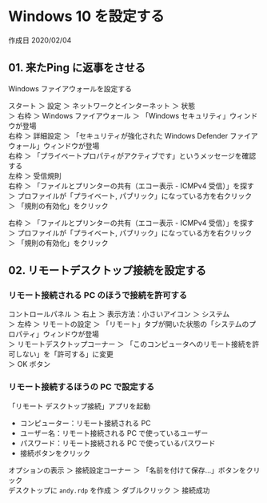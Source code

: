 # Windows 10 を設定する

作成日 2020/02/04

## 01. 来たPing に返事をさせる

Windows ファイアウォールを設定する

スタート ＞ 設定 ＞ ネットワークとインターネット ＞ 状態\
＞ 右枠 ＞ Windows ファイアウォール ＞ 「Windows セキュリティ」ウィンドウが登場\
右枠 ＞ 詳細設定 ＞ 「セキュリティが強化された Windows Defender ファイアウォール」ウィンドウが登場\
右枠 ＞ 「プライベートプロパティがアクティブです」というメッセージを確認する\
左枠 ＞ 受信規則\
右枠 ＞ 「ファイルとプリンターの共有（エコー表示 - ICMPv4 受信）」を探す\
＞ プロファイルが「プライベート, パブリック」になっている方を右クリック\
＞ 「規則の有効化」をクリック

右枠 ＞ 「ファイルとプリンターの共有（エコー表示 - ICMPv4 受信）」を探す\
＞ プロファイルが「プライベート, パブリック」になっている方を右クリック\
＞ 「規則の有効化」をクリック

## 02. リモートデスクトップ接続を設定する

### リモート接続される PC のほうで接続を許可する

コントロールパネル ＞ 右上 ＞ 表示方法：小さいアイコン ＞ システム\
＞ 左枠 ＞ リモートの設定 ＞ 「リモート」タブが開いた状態の「システムのプロパティ」ウィンドウが登場\
＞ リモートデスクトップコーナー ＞ 「このコンピュータへのリモート接続を許可しない」を「許可する」に変更\
＞ OK ボタン

### リモート接続するほうの PC で設定する

「リモート デスクトップ接続」アプリを起動

-   コンピューター：リモート接続される PC
-   ユーザー名：リモート接続される PC で使っているユーザー
-   パスワード：リモート接続される PC で使っているパスワード
-   接続ボタンをクリック

オプションの表示 ＞ 接続設定コーナー ＞ 「名前を付けて保存...」ボタンをクリック\
デスクトップに `andy.rdp` を作成 ＞ ダブルクリック ＞ 接続成功
